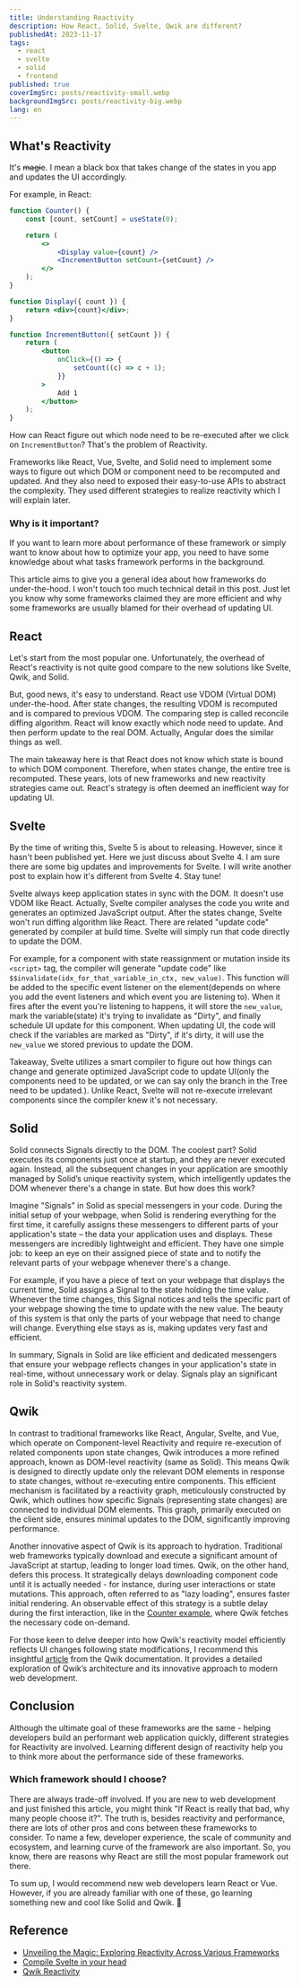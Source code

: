 ```yaml
---
title: Understanding Reactivity
description: How React, Solid, Svelte, Qwik are different?
publishedAt: 2023-11-17
tags:
  - react
  - svelte
  - solid
  - frontend
published: true
coverImgSrc: posts/reactivity-small.webp
backgroundImgSrc: posts/reactivity-big.webp
lang: en
---
```


<script>
	import Callout from "../lib/mdsvex/custom/Callout.svelte";
</script>

## What's Reactivity

It's ~~magic~~. I mean a black box that takes change of the states in you app and updates the UI accordingly.

For example, in React:

```jsx
function Counter() {
	const [count, setCount] = useState(0);

	return (
		<>
			<Display value={count} />
			<IncrementButton setCount={setCount} />
		</>
	);
}

function Display({ count }) {
	return <div>{count}</div>;
}

function IncrementButton({ setCount }) {
	return (
		<button
			onClick={() => {
				setCount((c) => c + 1);
			}}
		>
			Add 1
		</button>
	);
}
```

How can React figure out which node need to be re-executed after we click on `IncrementButton`? That's the problem of Reactivity.

Frameworks like React, Vue, Svelte, and Solid need to implement some ways to figure out which DOM or component need to be recomputed and updated. And they also need to exposed their easy-to-use APIs to abstract the complexity. They used different strategies to realize reactivity which I will explain later.

### Why is it important?

If you want to learn more about performance of these framework or simply want to know about how to optimize your app, you need to have some knowledge about what tasks framework performs in the background.

This article aims to give you a general idea about how frameworks do under-the-hood. I won't touch too much technical detail in this post. Just let you know why some frameworks claimed they are more efficient and why some frameworks are usually blamed for their overhead of updating UI.

## React

Let's start from the most popular one. Unfortunately, the overhead of React's reactivity is not quite good compare to the new solutions like Svelte, Qwik, and Solid.

But, good news, it's easy to understand. React use VDOM (Virtual DOM) under-the-hood. After state changes, the resulting VDOM is recomputed and is compared to previous VDOM. The comparing step is called reconcile diffing algorithm. React will know exactly which node need to update. And then perform update to the real DOM. Actually, Angular does the similar things as well.

The main takeaway here is that React does not know which state is bound to which DOM component. Therefore, when states change, the entire tree is recomputed. These years, lots of new frameworks and new reactivity strategies came out. React's strategy is often deemed an inefficient way for updating UI.

## Svelte

<Callout type="Disclaimer">
	By the time of writing this, Svelte 5 is about to releasing. However, since it hasn't been published yet. Here we just discuss about Svelte 4. I am sure there are some big updates and improvements for Svelte. I will write another post to explain how it's different from Svelte 4. Stay tune! 
</Callout>

Svelte always keep application states in sync with the DOM. It doesn't use VDOM like React. Actually, Svelte compiler analyses the code you write and generates an optimized JavaScript output. After the states change, Svelte won't run diffing algorithm like React. There are related "update code" generated by compiler at build time. Svelte will simply run that code directly to update the DOM.

For example, for a component with state reassignment or mutation inside its `<script>` tag, the compiler will generate "update code" like `$$invalidate(idx_for_that_variable_in_ctx, new_value)`. This function will be added to the specific event listener on the element(depends on where you add the event listeners and which event you are listening to). When it fires after the event you're listening to happens, it will store the `new_value`, mark the variable(state) it's trying to invalidate as "Dirty", and finally schedule UI update for this component. When updating UI, the code will check if the variables are marked as "Dirty", if it's dirty, it will use the `new_value` we stored previous to update the DOM.

Takeaway, Svelte utilizes a smart compiler to figure out how things can change and generate optimized JavaScript code to update UI(only the components need to be updated, or we can say only the branch in the Tree need to be updated.). Unlike React, Svelte will not re-execute irrelevant components since the compiler knew it's not necessary.

## Solid

Solid connects Signals directly to the DOM. The coolest part? Solid executes its components just once at startup, and they are never executed again. Instead, all the subsequent changes in your application are smoothly managed by Solid’s unique reactivity system, which intelligently updates the DOM whenever there's a change in state. But how does this work?

Imagine "Signals" in Solid as special messengers in your code. During the initial setup of your webpage, when Solid is rendering everything for the first time, it carefully assigns these messengers to different parts of your application's state – the data your application uses and displays. These messengers are incredibly lightweight and efficient. They have one simple job: to keep an eye on their assigned piece of state and to notify the relevant parts of your webpage whenever there's a change.

For example, if you have a piece of text on your webpage that displays the current time, Solid assigns a Signal to the state holding the time value. Whenever the time changes, this Signal notices and tells the specific part of your webpage showing the time to update with the new value. The beauty of this system is that only the parts of your webpage that need to change will change. Everything else stays as is, making updates very fast and efficient.

In summary, Signals in Solid are like efficient and dedicated messengers that ensure your webpage reflects changes in your application's state in real-time, without unnecessary work or delay. Signals play an significant role in Solid's reactivity system.

## Qwik

In contrast to traditional frameworks like React, Angular, Svelte, and Vue, which operate on Component-level Reactivity and require re-execution of related components upon state changes, Qwik introduces a more refined approach, known as DOM-level reactivity (same as Solid). This means Qwik is designed to directly update only the relevant DOM elements in response to state changes, without re-executing entire components. This efficient mechanism is facilitated by a reactivity graph, meticulously constructed by Qwik, which outlines how specific Signals (representing state changes) are connected to individual DOM elements. This graph, primarily executed on the client side, ensures minimal updates to the DOM, significantly improving performance.

Another innovative aspect of Qwik is its approach to hydration. Traditional web frameworks typically download and execute a significant amount of JavaScript at startup, leading to longer load times. Qwik, on the other hand, defers this process. It strategically delays downloading component code until it is actually needed - for instance, during user interactions or state mutations. This approach, often referred to as "lazy loading", ensures faster initial rendering. An observable effect of this strategy is a subtle delay during the first interaction, like in the [Counter example](https://stackblitz.com/edit/qwik-starter-j7ckh4?file=src/routes/index.tsx), where Qwik fetches the necessary code on-demand.

For those keen to delve deeper into how Qwik's reactivity model efficiently reflects UI changes following state modifications, I recommend this insightful [article](https://qwik.builder.io/docs/concepts/reactivity/) from the Qwik documentation. It provides a detailed exploration of Qwik’s architecture and its innovative approach to modern web development.

## Conclusion

Although the ultimate goal of these frameworks are the same - helping developers build an performant web application quickly, different strategies for Reactivity are involved. Learning different design of reactivity help you to think more about the performance side of these frameworks.

### Which framework should I choose?

There are always trade-off involved. If you are new to web development and just finished this article, you might think "If React is really that bad, why many people choose it?". The truth is, besides reactivity and performance, there are lots of other pros and cons between these frameworks to consider. To name a few, developer experience, the scale of community and ecosystem, and learning curve of the framework are also important. So, you know, there are reasons why React are still the most popular framework out there.

To sum up, I would recommend new web developers learn React or Vue. However, if you are already familiar with one of these, go learning something new and cool like Solid and Qwik. 🎉

## Reference

- [Unveiling the Magic: Exploring Reactivity Across Various Frameworks](https://www.builder.io/blog/reactivity-across-frameworks)
- [Compile Svelte in your head](https://lihautan.com/compile-svelte-in-your-head-part-1/)
- [Qwik Reactivity](https://qwik.builder.io/docs/concepts/reactivity/)
